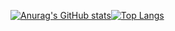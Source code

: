
[![Anurag's GitHub stats](https://github-readme-stats.vercel.app/api?username=thunderbird2013&show_icons=true&theme=transparent)](https://github.com/anuraghazra/github-readme-stats)[![Top Langs](https://github-readme-stats.vercel.app/api/top-langs/?username=thunderbird2013&hide_progress=true&theme=transparent)](https://github.com/anuraghazra/github-readme-stats)

